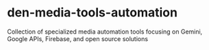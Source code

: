 # den-media-tools-automation
Collection of specialized media automation tools focusing on Gemini, Google APIs, Firebase, and open source solutions
